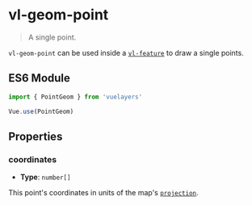 # vl-geom-point

> A single point.

`vl-geom-point` can be used inside a [`vl-feature`](/docs/component/feature.md) to draw a single points.

## ES6 Module

```javascript
import { PointGeom } from 'vuelayers'

Vue.use(PointGeom)
```

<vuep template="#point-geom-example"></vuep>

<script v-pre type="text/x-template" id="point-geom-example">
<template>
  <vl-map data-projection="EPSG:4326" style="height: 400px">
    <vl-view :zoom.sync="zoom" :center.sync="center" :rotation.sync="rotation"></vl-view>

    <vl-layer-tile>
      <vl-source-osm></vl-source-osm>
    </vl-layer-tile>

    <vl-feature>
      <vl-geom-point :coordinates="[38.726634,9.003391]"></vl-geom-point>
    </vl-feature>
  </vl-map>
</template>

<script>
  export default {
    data () {
      return {
        zoom: 15,
        center: [38.7241,9.0048],
        rotation: 0,
      }
    },
  }
</script>
</script>

## Properties

### coordinates

- **Type**: `number[]`

This point's coordinates in units of the map's [`projection`](/docs/quickstart.md#global-data-projection).
